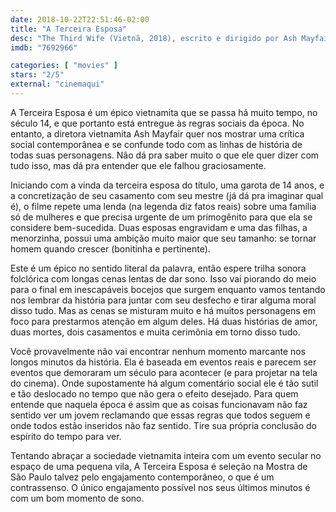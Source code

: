 ```yaml
---
date: 2018-10-22T22:51:46-02:00
title: "A Terceira Esposa"
desc: "The Third Wife (Vietnã, 2018), escrito e dirigido por Ash Mayfair, com Long Le Vu, Mai Thu Huong Maya, Nguyen Phuong Tra My. #mostrasp Crítica escrita para o site CinemAqui."
imdb: "7692966"

categories: [ "movies" ]
stars: "2/5"
external: "cinemaqui"
---
```

A Terceira Esposa é um épico vietnamita que se passa há muito tempo, no século 14, e que portanto está entregue às regras sociais da época. No entanto, a diretora vietnamita Ash Mayfair quer nos mostrar uma crítica social contemporânea e se confunde todo com as linhas de história de todas suas personagens. Não dá pra saber muito o que ele quer dizer com tudo isso, mas dá pra entender que ele falhou graciosamente.

Iniciando com a vinda da terceira esposa do título, uma garota de 14 anos, e a concretização de seu casamento com seu mestre (já dá pra imaginar qual é), o filme repete uma lenda (na legenda diz fatos reais) sobre uma família só de mulheres e que precisa urgente de um primogênito para que ela se considere bem-sucedida. Duas esposas engravidam e uma das filhas, a menorzinha, possui uma ambição muito maior que seu tamanho: se tornar homem quando crescer (bonitinha e pertinente).

Este é um épico no sentido literal da palavra, então espere trilha sonora folclórica com longas cenas lentas de dar sono. Isso vai piorando do meio para o final em inescapáveis bocejos que surgem enquanto vamos tentando nos lembrar da história para juntar com seu desfecho e tirar alguma moral disso tudo. Mas as cenas se misturam muito e há muitos personagens em foco para prestarmos atenção em algum deles. Há duas histórias de amor, duas mortes, dois casamentos e muita cerimônia em torno disso tudo.

Você provavelmente não vai encontrar nenhum momento marcante nos longos minutos da história. Ela é baseada em eventos reais e parecem ser eventos que demoraram um século para acontecer (e para projetar na tela do cinema). Onde supostamente há algum comentário social ele é tão sutil e tão deslocado no tempo que não gera o efeito desejado. Para quem entende que naquela época é assim que as coisas funcionavam não faz sentido ver um jovem reclamando que essas regras que todos seguem e onde todos estão inseridos não faz sentido. Tire sua própria conclusão do espírito do tempo para ver.

Tentando abraçar a sociedade vietnamita inteira com um evento secular no espaço de uma pequena vila, A Terceira Esposa é seleção na Mostra de São Paulo talvez pelo engajamento contemporâneo, o que é um contrassenso. O único engajamento possível nos seus últimos minutos é com um bom momento de sono.
